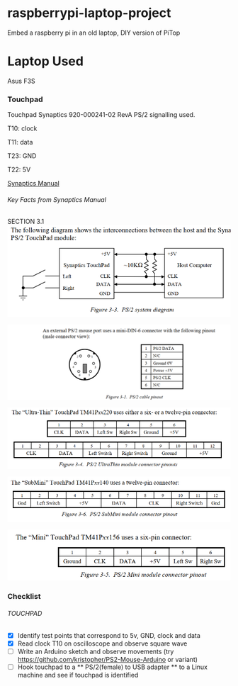 # raspberrypi-laptop-project
Embed a raspberry pi in an old laptop, DIY version of PiTop

# Laptop Used
Asus F3S

### Touchpad

Touchpad Synaptics 920-000241-02 RevA
PS/2 signalling used.



T10: clock

T11: data

T23: GND

T22: 5V

[Synaptics Manual](https://github.com/telmich/gpm/blob/master/doc/specs/synaptics/www.synaptics.com/decaf/utilities/ACF126.pdf)

###### Key Facts from Synaptics Manual 

SECTION 3.1
![PS/2 System diagram](https://github.com/microcontrollersig/raspberrypi-laptop-project/blob/master/ps2systemdiagram.png)

![PS/2 Cable Pinout](https://github.com/microcontrollersig/raspberrypi-laptop-project/raw/master/ps2cablepinout.png)

![PS/2 ultra thin connector](https://github.com/microcontrollersig/raspberrypi-laptop-project/raw/master/ps2ultrathinconnector.png)

![PS/2 submini connector](https://github.com/microcontrollersig/raspberrypi-laptop-project/blob/master/ps2subminiconnector.png)

![PS/2 Mini Module Connector](https://github.com/microcontrollersig/raspberrypi-laptop-project/blob/master/ps2minimoduleconnector.png)

### Checklist

###### TOUCHPAD

- [x] Identify test points that correspond to 5v, GND, clock and data
- [x] Read clock T10 on oscilloscope and observe square wave
- [ ] Write an Arduino sketch and observe movements (try https://github.com/kristopher/PS2-Mouse-Arduino or variant)
- [ ] Hook touchpad to a ** PS/2(female) to USB adapter ** to a Linux machine and see if touchpad is identified
